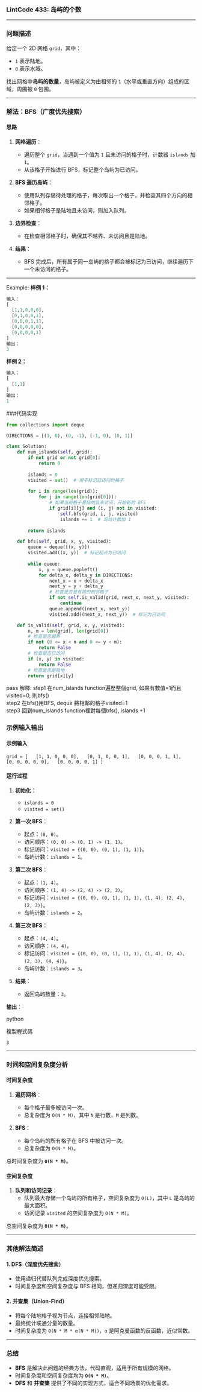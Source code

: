 

### LintCode 433: 岛屿的个数

---

### 问题描述

给定一个 2D 网格 `grid`，其中：

- `1` 表示陆地。
- `0` 表示水域。

找出网格中**岛屿的数量**，岛屿被定义为由相邻的 `1`（水平或垂直方向）组成的区域，周围被 `0` 包围。

---

### 解法：BFS（广度优先搜索）

#### 思路

1. **网格遍历**：
    
    - 遍历整个 `grid`，当遇到一个值为 `1` 且未访问的格子时，计数器 `islands` 加 `1`。
    - 从该格子开始进行 BFS，标记整个岛屿为已访问。
2. **BFS 遍历岛屿**：
    
    - 使用队列存储待处理的格子，每次取出一个格子，并检查其四个方向的相邻格子。
    - 如果相邻格子是陆地且未访问，则加入队列。
3. **边界检查**：
    
    - 在检查相邻格子时，确保其不越界、未访问且是陆地。
4. **结果**：
    
    - BFS 完成后，所有属于同一岛屿的格子都会被标记为已访问，继续遍历下一个未访问的格子。

---
Example:
**样例 1：**
```python
输入：
[
  [1,1,0,0,0],
  [0,1,0,0,1],
  [0,0,0,1,1],
  [0,0,0,0,0],
  [0,0,0,0,1]
]
输出：
3
```
**样例 2：**
```python
输入：
[
  [1,1]
]
输出：
1
```


###代码实现
```python
from collections import deque

DIRECTIONS = [(1, 0), (0, -1), (-1, 0), (0, 1)]

class Solution:
    def num_islands(self, grid):
        if not grid or not grid[0]:
            return 0
            
        islands = 0
        visited = set()  # 用于标记已访问的格子
        
        for i in range(len(grid)):
            for j in range(len(grid[0])):
                # 如果当前格子是陆地且未访问，开始新的 BFS
                if grid[i][j] and (i, j) not in visited:
                    self.bfs(grid, i, j, visited)
                    islands += 1  # 岛屿计数加 1
                    
        return islands                    

    def bfs(self, grid, x, y, visited):
        queue = deque([(x, y)])
        visited.add((x, y))  # 标记起点为已访问
        
        while queue:
            x, y = queue.popleft()
            for delta_x, delta_y in DIRECTIONS:
                next_x = x + delta_x
                next_y = y + delta_y
                # 检查是否是有效的相邻格子
                if not self.is_valid(grid, next_x, next_y, visited):
                    continue
                queue.append((next_x, next_y))
                visited.add((next_x, next_y))  # 标记为已访问

    def is_valid(self, grid, x, y, visited):
        n, m = len(grid), len(grid[0])
        # 检查是否越界
        if not (0 <= x < n and 0 <= y < m):
            return False
        # 检查是否已访问
        if (x, y) in visited:
            return False
        # 检查是否是陆地
        return grid[x][y]

```
pass
解釋:
step1 在num_islands function遍歷整個grid, 如果有數值=1而且visited=0, 則bfs()  
step2 在bfs()用BFS, deque 將相鄰的格子visited=1  
step3  回到num_islands function裡對每個bfs(), islands +1  


### 示例输入输出

#### 示例输入

`grid = [   [1, 1, 0, 0, 0],   [0, 1, 0, 0, 1],   [0, 0, 0, 1, 1],   [0, 0, 0, 0, 0],   [0, 0, 0, 0, 1] ]`

#### 运行过程

1. **初始化**：
    
    - `islands = 0`
    - `visited = set()`
2. **第一次 BFS**：
    
    - 起点：`(0, 0)`。
    - 访问顺序：`(0, 0) -> (0, 1) -> (1, 1)`。
    - 标记访问：`visited = {(0, 0), (0, 1), (1, 1)}`。
    - 岛屿计数：`islands = 1`。
3. **第二次 BFS**：
    
    - 起点：`(1, 4)`。
    - 访问顺序：`(1, 4) -> (2, 4) -> (2, 3)`。
    - 标记访问：`visited = {(0, 0), (0, 1), (1, 1), (1, 4), (2, 4), (2, 3)}`。
    - 岛屿计数：`islands = 2`。
4. **第三次 BFS**：
    
    - 起点：`(4, 4)`。
    - 访问顺序：`(4, 4)`。
    - 标记访问：`visited = {(0, 0), (0, 1), (1, 1), (1, 4), (2, 4), (2, 3), (4, 4)}`。
    - 岛屿计数：`islands = 3`。
5. **结果**：
    
    - 返回岛屿数量：`3`。

**输出**：

python

複製程式碼

`3`

---

### 时间和空间复杂度分析

#### 时间复杂度

1. **遍历网格**：
    
    - 每个格子最多被访问一次。
    - 总复杂度为 `O(N * M)`，其中 `N` 是行数，`M` 是列数。
2. **BFS**：
    
    - 每个岛屿的所有格子在 BFS 中被访问一次。
    - 总复杂度为 `O(N * M)`。

总时间复杂度为 **`O(N * M)`**。

#### 空间复杂度

1. **队列和访问记录**：
    - 队列最大存储一个岛屿的所有格子，空间复杂度为 `O(L)`，其中 `L` 是岛屿的最大面积。
    - 访问记录 `visited` 的空间复杂度为 `O(N * M)`。

总空间复杂度为 **`O(N * M)`**。

---

### 其他解法简述

#### 1. DFS（深度优先搜索）

- 使用递归代替队列完成深度优先搜索。
- 时间复杂度和空间复杂度与 BFS 相同，但递归深度可能受限。

#### 2. 并查集（Union-Find）

- 将每个陆地格子视为节点，连接相邻陆地。
- 最终统计联通分量的数量。
- 时间复杂度为 `O(N * M * α(N * M))`，`α` 是阿克曼函数的反函数，近似常数。

---

### 总结

- **BFS** 是解决此问题的经典方法，代码直观，适用于所有规模的网格。
- 时间复杂度和空间复杂度均为 **`O(N * M)`**。
- **DFS** 和 **并查集** 提供了不同的实现方式，适合不同场景的优化需求。
